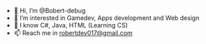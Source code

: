 - 👋 Hi, I’m @Bobert-debug
- 👀 I’m interested in Gamedev, Apps development and Web design
- 🌱 I know C#, Java, HTML (Learning CS)
- 📫 Reach me in robertdev017@gmail.com

<!---
Bobert-debug/Bobert-debug is a ✨ special ✨ repository because its `README.md` (this file) appears on your GitHub profile.
You can click the Preview link to take a look at your changes.
--->
